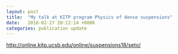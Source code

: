 ```yaml
---
layout: post
title:  "My talk at KITP program Physics of dense suspensions"
date:   2018-02-27 20:12:14 +0800
categories: publication update
---
```


http://online.kitp.ucsb.edu/online/suspensions18/seto/
